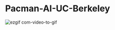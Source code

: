 # Pacman-AI-UC-Berkeley

![ezgif com-video-to-gif](https://user-images.githubusercontent.com/97686836/222925738-6aa1cd83-a2d7-4c73-9142-79ff73e842bd.gif)
